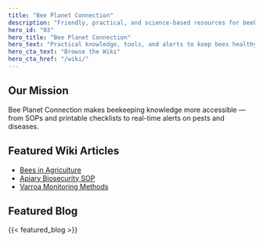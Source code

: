 ```yaml
---
title: "Bee Planet Connection"
description: "Friendly, practical, and science-based resources for beekeepers and neighbours."
hero_id: "03"
hero_title: "Bee Planet Connection"
hero_text: "Practical knowledge, tools, and alerts to keep bees healthy and communities informed."
hero_cta_text: "Browse the Wiki"
hero_cta_href: "/wiki/"
---
```


## Our Mission
Bee Planet Connection makes beekeeping knowledge more accessible — from SOPs and printable checklists to real-time alerts on pests and diseases.

## Featured Wiki Articles
- [Bees in Agriculture](/wiki/bees-in-agriculture/)
- [Apiary Biosecurity SOP](/wiki/apiary-biosecurity-sop/)
- [Varroa Monitoring Methods](/wiki/varroa-monitoring-methods/)


## Featured Blog

{{< featured_blog >}}
